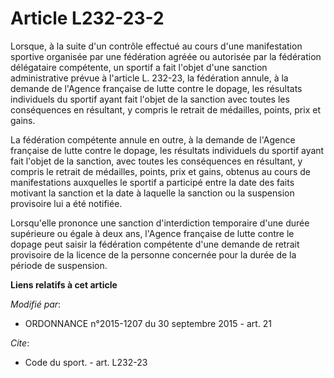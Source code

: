 # Article L232-23-2

Lorsque, à la suite d'un contrôle effectué au cours d'une manifestation sportive organisée par une fédération agréée ou
autorisée par la fédération délégataire compétente, un sportif a fait l'objet d'une sanction administrative prévue à
l'article L. 232-23, la fédération annule, à la demande de l'Agence française de lutte contre le dopage, les résultats
individuels du sportif ayant fait l'objet de la sanction avec toutes les conséquences en résultant, y compris le retrait de
médailles, points, prix et gains.

La fédération compétente annule en outre, à la demande de l'Agence française de lutte contre le dopage, les résultats
individuels du sportif ayant fait l'objet de la sanction, avec toutes les conséquences en résultant, y compris le retrait de
médailles, points, prix et gains, obtenus au cours de manifestations auxquelles le sportif a participé entre la date des
faits motivant la sanction et la date à laquelle la sanction ou la suspension provisoire lui a été notifiée.

Lorsqu'elle prononce une sanction d'interdiction temporaire d'une durée supérieure ou égale à deux ans, l'Agence française de
lutte contre le dopage peut saisir la fédération compétente d'une demande de retrait provisoire de la licence de la personne
concernée pour la durée de la période de suspension.

**Liens relatifs à cet article**

_Modifié par_:

  - ORDONNANCE n°2015-1207 du 30 septembre 2015 - art. 21

_Cite_:

  - Code du sport. - art. L232-23
